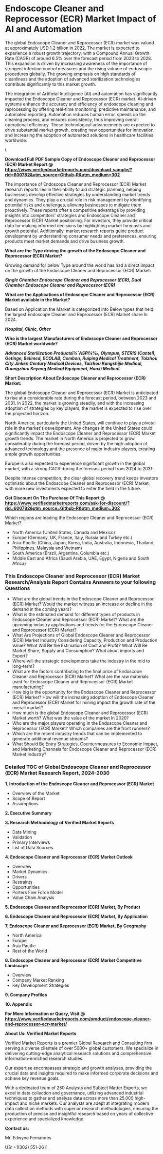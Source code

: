 <meta name="title" content="Global  Endoscope Cleaner and Reprocessor (ECR) Market Impact of AI and Automation"><meta name="description" content="  The global Endoscope Cleaner and Reprocessor (ECR) market was valued at approximately USD 1.2 billion in 2022. The market is expected to experience a robust growth t"><meta name="title" content=" Endoscope Cleaner and Reprocessor (ECR) Market Size, Share, Scope, Trends, Growth, Opportunities, Analysis, Forecast"> <h1>Endoscope Cleaner and Reprocessor (ECR) Market Impact of AI and Automation</h1> <p>The global Endoscope Cleaner and Reprocessor (ECR) market was valued at approximately USD 1.2 billion in 2022. The market is expected to experience a robust growth trajectory, with a Compound Annual Growth Rate (CAGR) of around 6.5% over the forecast period from 2023 to 2028. This expansion is driven by increasing awareness of the importance of stringent infection control measures and the rising volume of endoscopic procedures globally. The growing emphasis on high standards of cleanliness and the adoption of advanced sterilization technologies contribute significantly to this market growth.</p> <p>The integration of Artificial Intelligence (AI) and automation has significantly impacted the Endoscope Cleaner and Reprocessor (ECR) market. AI-driven systems enhance the accuracy and efficiency of endoscope cleaning and reprocessing by offering real-time monitoring, predictive maintenance, and automated reporting. Automation reduces human error, speeds up the cleaning process, and ensures consistency, thus improving overall operational efficiency. These technological advancements are expected to drive substantial market growth, creating new opportunities for innovation and increasing the adoption of automated solutions in healthcare facilities worldwide.</p> t</p><p id="" class=""><strong>Download Full PDF Sample Copy of Endoscope Cleaner and Reprocessor (ECR) Market Report @ <a href="https://www.verifiedmarketreports.com/download-sample/?rid=600782&utm_source=Github-R&utm_medium=302" target="_blank">https://www.verifiedmarketreports.com/download-sample/?rid=600782&utm_source=Github-R&utm_medium=302</a></strong></p><p>The importance of&nbsp;Endoscope Cleaner and Reprocessor (ECR) Market research reports lies in their ability to aid strategic planning, helping businesses develop effective strategies by understanding market trends and dynamics. They play a crucial role in risk management by identifying potential risks and challenges, allowing businesses to mitigate them proactively. These reports offer a competitive advantage by providing insights into competitors' strategies and Endoscope Cleaner and Reprocessor (ECR) Market positioning. For investors, they provide critical data for making informed decisions by highlighting market forecasts and growth potential. Additionally, market research reports guide product development by understanding consumer needs and preferences, ensuring products meet market demands and drive business growth.</p><p><strong>What are the&nbsp;Type driving the growth of the Endoscope Cleaner and Reprocessor (ECR) Market?</strong></p><p id="" class="">Growing demand for below Type around the world has had a direct impact on the growth of the Endoscope Cleaner and Reprocessor (ECR) Market:</p><em><strong>Single Chamber Endoscope Cleaner and Reprocessor (ECR), Dual Chamber Endoscope Cleaner and Reprocessor (ECR)</strong></em></p><strong>What are the&nbsp;Applications&nbsp;of Endoscope Cleaner and Reprocessor (ECR) Market available in the Market?</strong></p><p id="" class="">Based on Application the Market is categorized into Below types that held the largest Endoscope Cleaner and Reprocessor (ECR) Market share In 2024.</p><em><strong>Hospital, Clinic, Other</strong></em></p><strong>Who is the largest Manufacturers of Endoscope Cleaner and Reprocessor (ECR) Market worldwide?</strong></p><p><em><strong>Advanced Sterilization Productsï¼ˆASPï¼‰, Olympus, STERIS (Cantel), Getinge, Belimed, ECOLAB, Combon, Ruiping Medical Treatment, Taizhou City Jinken Century Medical Devices, Taizhou Kangshijie Medical, Guangzhou Keyang Medical Equipment, Huaxi Medical</strong></em></p><p id="" class=""><strong>Short Description About Endoscope Cleaner and Reprocessor (ECR) Market:</strong></p><p>The global Endoscope Cleaner and Reprocessor (ECR) Market is anticipated to rise at a considerable rate during the forecast period, between 2023 and 2031. In 2022, the market is growing steadily, and with the increasing adoption of strategies by key players, the market is expected to rise over the projected horizon.</p><p>North America, particularly the United States, will continue to play a pivotal role in the market's development. Any changes in the United States could significantly impact the Endoscope Cleaner and Reprocessor (ECR) Market growth trends. The market in North America is projected to grow considerably during the forecast period, driven by the high adoption of advanced technology and the presence of major industry players, creating ample growth opportunities.</p><p>Europe is also expected to experience significant growth in the global market, with a strong CAGR during the forecast period from 2024 to 2031.</p><p>Despite intense competition, the clear global recovery trend keeps investors optimistic about the Endoscope Cleaner and Reprocessor (ECR) Market, with more new investments expected to enter the field in the future.</p><p id="" class=""><strong>Get Discount On The Purchase Of This Report @ <a href="https://www.verifiedmarketreports.com/ask-for-discount/?rid=600782&utm_source=Github-R&utm_medium=302" target="_blank">https://www.verifiedmarketreports.com/ask-for-discount/?rid=600782&utm_source=Github-R&utm_medium=302</a></strong></p>Which regions are leading the Endoscope Cleaner and Reprocessor (ECR) Market?</p><ul><li>North America (United States, Canada and Mexico)</li><li>Europe (Germany, UK, France, Italy, Russia and Turkey etc.)</li><li>Asia-Pacific (China, Japan, Korea, India, Australia, Indonesia, Thailand, Philippines, Malaysia and Vietnam)</li><li>South America (Brazil, Argentina, Columbia etc.)</li><li>Middle East and Africa (Saudi Arabia, UAE, Egypt, Nigeria and South Africa)</li></ul><h3 id="" class="">This Endoscope Cleaner and Reprocessor (ECR) Market Research/Analysis Report Contains Answers to your following Questions</h3><ul><li>What are the global trends in the Endoscope Cleaner and Reprocessor (ECR) Market? Would the market witness an increase or decline in the demand in the coming years?</li><li>What is the estimated demand for different types of products in Endoscope Cleaner and Reprocessor (ECR) Market? What are the upcoming industry applications and trends for the Endoscope Cleaner and Reprocessor (ECR) Market?</li><li>What Are Projections of Global Endoscope Cleaner and Reprocessor (ECR) Market Industry Considering Capacity, Production and Production Value? What Will Be the Estimation of Cost and Profit? What Will Be Market Share, Supply and Consumption? What about imports and Export?</li><li>Where will the strategic developments take the industry in the mid to long-term?</li><li>What are the factors contributing to the final price of Endoscope Cleaner and Reprocessor (ECR) Market? What are the raw materials used for Endoscope Cleaner and Reprocessor (ECR) Market manufacturing?</li><li>How big is the opportunity for the Endoscope Cleaner and Reprocessor (ECR) Market? How will the increasing adoption of Endoscope Cleaner and Reprocessor (ECR) Market for mining impact the growth rate of the overall market?</li><li>How much is the global Endoscope Cleaner and Reprocessor (ECR) Market worth? What was the value of the market In 2020?</li><li>Who are the major players operating in the Endoscope Cleaner and Reprocessor (ECR) Market? Which companies are the front runners?</li><li>Which are the recent industry trends that can be implemented to generate additional revenue streams?</li><li>What Should Be Entry Strategies, Countermeasures to Economic Impact, and Marketing Channels for Endoscope Cleaner and Reprocessor (ECR) Market Industry?</li></ul><h3 id="" class="">Detailed TOC of Global Endoscope Cleaner and Reprocessor (ECR) Market Research Report, 2024-2030</h3><p id="" class=""><strong>1. Introduction of the Endoscope Cleaner and Reprocessor (ECR) Market</strong></p><ul><li>Overview of the Market</li><li>Scope of Report</li><li>Assumptions</li></ul><p id="" class=""><strong>2. Executive Summary</strong></p><p id="" class=""><strong>3. Research Methodology of Verified Market Reports</strong></p><ul><li>Data Mining</li><li>Validation</li><li>Primary Interviews</li><li>List of Data Sources</li></ul><p id="" class=""><strong>4. Endoscope Cleaner and Reprocessor (ECR) Market Outlook</strong></p><ul><li>Overview</li><li>Market Dynamics</li><li>Drivers</li><li>Restraints</li><li>Opportunities</li><li>Porters Five Force Model</li><li>Value Chain Analysis</li></ul><p id="" class=""><strong>5. Endoscope Cleaner and Reprocessor (ECR) Market, By Product</strong></p><p id="" class=""><strong>6. Endoscope Cleaner and Reprocessor (ECR) Market, By Application</strong></p><p id="" class=""><strong>7. Endoscope Cleaner and Reprocessor (ECR) Market, By Geography</strong></p><ul><li>North America</li><li>Europe</li><li>Asia Pacific</li><li>Rest of the World</li></ul><p id="" class=""><strong>8. Endoscope Cleaner and Reprocessor (ECR) Market Competitive Landscape</strong></p><ul><li>Overview</li><li>Company Market Ranking</li><li>Key Development Strategies</li></ul><p id="" class=""><strong>9. Company Profiles</strong></p><p id="" class=""><strong>10. Appendix</strong></p><p id="" class=""><strong>For More Information or Query, Visit @ <a href="https://www.verifiedmarketreports.com/product/endoscope-cleaner-and-reprocessor-ecr-market/" target="_blank">https://www.verifiedmarketreports.com/product/endoscope-cleaner-and-reprocessor-ecr-market/</a></strong></p><p id="" class=""><strong>About Us: Verified Market Reports</strong></p><p id="" class="">Verified Market Reports is a premier Global Research and Consulting firm serving a diverse clientele of over 5000+ global customers. We specialize in delivering cutting-edge analytical research solutions and comprehensive information-enriched research studies.</p><p id="" class="">Our expertise encompasses strategic and growth analyses, providing the crucial data and insights required to make informed corporate decisions and achieve key revenue goals.</p><p id="" class="">With a dedicated team of 250 Analysts and Subject Matter Experts, we excel in data collection and governance, utilizing advanced industrial techniques to gather and analyze data across more than 25,000 high-impact and niche markets. Our analysts are adept at integrating modern data collection methods with superior research methodologies, ensuring the production of precise and insightful research based on years of collective experience and specialized knowledge.</p><p id="" class=""><strong>Contact us:</strong></p><p id="" class="">Mr. Edwyne Fernandes</p><p id="" class="">US: +1(302) 551-2611</p>